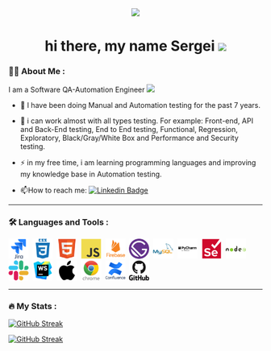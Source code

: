 <div id="header" align="center">
  <img src=https://media.giphy.com/media/l3fZLMbuCOqJ82gec/giphy.gif
</div>

<h1>
  hi there, my name Sergei
  <img src="https://media.giphy.com/media/hvRJCLFzcasrR4ia7z/giphy.gif" width="30px"/>
</h1>
</div>



### :man_technologist: About Me :

I am a Software QA-Automation Engineer <img src="https://media.giphy.com/media/WUlplcMpOCEmTGBtBW/giphy.gif" width="30">

- :telescope: I have been doing Manual and Automation testing for the past 7 years.


- :seedling: i can work almost with all types testing. For example: Front-end, API and Back-End testing, End to End testing, Functional, Regression, Exploratory, Black/Gray/White Box and Performance and Security testing.

- :zap: in my free time, i am learning programming languages  and improving my knowledge base in Automation testing.


- :mailbox:How to reach me: [![Linkedin Badge](https://img.shields.io/badge/-linkedin-blue?style=flat&logo=Linkedin&logoColor=white)](https://www.linkedin.com/in/ssergeichuk/)

---

### :hammer_and_wrench: Languages and Tools :

 <img src=https://raw.githubusercontent.com/devicons/devicon/55609aa5bd817ff167afce0d965585c92040787a/icons/jira/jira-original-wordmark.svg title="Redux" alt="Redux " width="40" height="40"/>&nbsp;
  <img src="https://github.com/devicons/devicon/blob/master/icons/css3/css3-plain-wordmark.svg"  title="CSS3" alt="CSS" width="40" height="40"/>&nbsp;
  <img src="https://github.com/devicons/devicon/blob/master/icons/html5/html5-original.svg" title="HTML5" alt="HTML" width="40" height="40"/>&nbsp;
  <img src="https://github.com/devicons/devicon/blob/master/icons/javascript/javascript-original.svg" title="JavaScript" alt="JavaScript" width="40" height="40"/>&nbsp;
  <img src="https://github.com/devicons/devicon/blob/master/icons/firebase/firebase-plain-wordmark.svg" title="Firebase" alt="Firebase" width="40" height="40"/>&nbsp;
  <img src="https://github.com/devicons/devicon/blob/master/icons/gatsby/gatsby-original.svg" title="Gatsby"  alt="Gatsby" width="40" height="40"/>&nbsp;
  <img src="https://github.com/devicons/devicon/blob/master/icons/mysql/mysql-original-wordmark.svg" title="MySQL"  alt="MySQL" width="40" height="40"/>&nbsp;
   <img src=https://raw.githubusercontent.com/devicons/devicon/55609aa5bd817ff167afce0d965585c92040787a/icons/pycharm/pycharm-original-wordmark.svg title="Redux" alt="Redux " width="40" height="40"/>&nbsp;
    <img src=https://raw.githubusercontent.com/devicons/devicon/55609aa5bd817ff167afce0d965585c92040787a/icons/selenium/selenium-original.svg title="Redux" alt="Redux " width="40" height="40"/>&nbsp;
  <img src="https://github.com/devicons/devicon/blob/master/icons/nodejs/nodejs-original-wordmark.svg" title="NodeJS" alt="NodeJS" width="40" height="40"/>&nbsp;
  <img src=https://raw.githubusercontent.com/devicons/devicon/55609aa5bd817ff167afce0d965585c92040787a/icons/slack/slack-original.svg title="Redux" alt="Redux " width="40" height="40"/>&nbsp;
 <img src=https://raw.githubusercontent.com/devicons/devicon/55609aa5bd817ff167afce0d965585c92040787a/icons/webstorm/webstorm-original.svg
 title="Redux" alt="Redux " width="40" height="40"/>&nbsp;
  <img src=https://raw.githubusercontent.com/devicons/devicon/55609aa5bd817ff167afce0d965585c92040787a/icons/apple/apple-original.svg title="Material UI" alt="Material UI" width="40" height="40"/>&nbsp;
  <img src=https://raw.githubusercontent.com/devicons/devicon/55609aa5bd817ff167afce0d965585c92040787a/icons/chrome/chrome-original-wordmark.svg title="Flutter" alt="Flutter" width="40" height="40"/>&nbsp;
  <img src=https://raw.githubusercontent.com/devicons/devicon/55609aa5bd817ff167afce0d965585c92040787a/icons/confluence/confluence-original-wordmark.svg title="Redux" alt="Redux " width="40" height="40"/>&nbsp;
 <img src=https://raw.githubusercontent.com/devicons/devicon/55609aa5bd817ff167afce0d965585c92040787a/icons/github/github-original-wordmark.svg title="Redux" alt="Redux " width="40" height="40"/>&nbsp;


---

### :fire: My Stats :
[![GitHub Streak](http://github-readme-streak-stats.herokuapp.com?user=sergeisergeichuk5&theme=dark&background=000000)](https://git.io/streak-stats)

[![GitHub Streak](https://github-readme-streak-stats.herokuapp.com?user=sergeisergeichuk5)](https://git.io/streak-stats)



